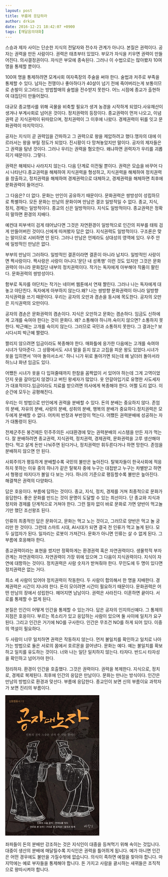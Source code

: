 ```yaml
---
layout: post
title: 부름에 응답하라
author: drkim
date: 2016-12-21 18:42:07 +0900
tags: [깨달음의대화]
---
```

  


스승과 제자 사이는 단순한 지식의 전달자와 전수자 관계가 아니다. 본질은 권력이다. 공자는 권력을 만든 사람이다. 권력은 태초부터 있었다. 부모가 자식을 키우면 권력이 만들어진다. 의사결정권이다. 자식은 부모에 종속된다. 그러나 이 수법으로는 많아봤자 10여 명을 통제할 뿐이다. 

  


100여 명을 통제하려면 모계사회 여자족장의 주술을 써야 한다. 술법과 저주로 부족을 통제할 수 있다. 남자는 전쟁이나 좋아하다가 40살이 넘기 전에 죽어버리는게 보통이므로 손발이 오그라드는 방법할매의 술법을 전수받지 못한다. 어느 시점에 종교가 출현하여 대집단이 만들어졌다.

  


대규모 종교행사를 위해 곡물을 비축할 필요가 생겨 농경을 시작하게 되었다.사유재산이 생겨나 부계사회로 넘어온 것이다. 정치권력의 등장이다. 종교권력이 먼저 나오고, 이념권력 곧 지식권력이 뒤따랐으며, 정치권력이 그 이후에 나왔다. 경제권력이 뒤를 잇고 문화권력이 마지막이다.

  


공자는 지식이 곧 권력임을 간파하고 그 권력으로 왕을 제압하려고 했다.맹자의 대에 이르러서는 왕을 부릴 정도가 되었다. 진시황이 다 망쳐놓았지만 말이다. 공자의 제자들은 그 권력을 탐낸 것이다. 그러나 우리는 권력을 혐오한다. 왜냐하면 권력자가 우리를 괴롭히기 때문이다. 그렇다.

  


권력은 해체되나 사라지지 않는다. 다음 단계로 이전될 뿐이다. 권력은 모습을 바꾸어 다시 나타난다.종교권력을 해체하여 지식권력을 형성하고, 지식권력을 해체하여 정치권력을 창출하고, 정치권력을 해체하여 경제권력으로 대체하고, 경제권력을 해체하면 최후에 문화권력이 들어선다.

  


그 다음은? 더 없다. 문화는 만인이 공유하기 때문이다. 문화권력은 쌍방성이 성립하므로 특별하다. 모든 문화는 만남의 문화이며 만남은 결코 일방적일 수 없다. 종교, 지식, 정치, 경제는 일방적이다. 종교의 신은 일방적이다. 지식도 일방적이다. 종교권력은 정확히 말하면 환경의 지배다.

  


예컨대 피부색이 검게 태어났다면 그것은 자연환경이 일방적으로 인간의 피부를 태워 검게 만들어버린 것이다.신에게 따져봤자 답은 없다. 지식권력도 일방적이다. 구조론은 맞는 말이므로 시비하면 안 된다. 그러나 만남은 언제라도 상대성의 영역에 있다. 우주 안에 일방적인 만남은 없다.

  


부부의 만남이 그러하다. 일방적인 결혼이라면 결혼이 아니라 납치다. 일방적인 사랑이면 짝사랑이다. 짝사랑은 사랑이 아니다.'문단 내 성폭행' 이런 것도 있지만 그것은 문화권력이 아니라 문화집단 내부의 정치권력이다. 작가는 독자에게 아부해야 작품이 팔린다. 문화권력의 쌍방성이다.

  


함부로 독자를 야단치는 작가는 네이버 웹툰에서 연재 짤린다. 그러나 나는 독자에게 대놓고 야단친다. 독자에게 아부하지 않는다.왜? 나는 쌍방향 문화권력이 아니라 일방향 지식권력을 쓰기 때문이다. 우리는 공자의 오만과 겸손을 동시에 목도한다. 공자의 오만은 지식권력의 오만이다.

  


공자의 겸손은 문화권력의 겸손이다. 지식은 오만하고 문화는 겸손하다. 임금도 신하에게 고개를 숙여야 한다는 것이 문화다. 왜? 소통해야 하니까.숙이지 않으면? 소통하지 못한다. 박근혜는 고개를 숙이지 않는다. 그러므로 국민과 소통하지 못한다. 그 결과는? 보시다시피 박근혜 짤렸다.

  


짤리지 않으려면 임금이라도 복종해야 한다. 매화틀에 응가한 다음에는 고개를 숙여야 시녀가 닦아준다. 그 상황에서도 시녀 말을 듣지 않고 고집을 피운 왕도 있었다.시녀가 옷을 입히면서 '마마 돌아서소서.' 하니 니가 뒤로 돌아가면 되는데 왜 날더러 돌아서라 하느냐 화낸 임금도 있다.

  


어쨌든 시녀가 옷을 다 입혀줄때까지 한참을 꼼짝없이 서 있어야 하는데 그게 고역이었던지 옷을 갈아입지 않겠다고 버틴 왕세자가 많았다. 옷 안갈아입기로 유명한 사도세자가 대표적이다.임금이라도 치료를 받으려면 의사에게 복종해야 한다. 어쩔 도리 없다. 이 순간에 모두는 공평해진다.

  


우리는 이 방법으로 만인에게 권력을 분배할 수 있다. 돈의 분배는 중요하지 않다. 존엄의 분배, 자유의 분배, 사랑의 분배, 성취의 분배, 행복의 분배가 중요하다.정치권력은 모두에게 분배할 수 없다. 어차피 반장과 부반장이 먹는다. 어쨌든 권력분배에 성공하는 자가 대통령이 된다.

  


전제군주든 봉건제든 민주주의든 시대환경에 맞는 권력분배의 시스템을 만든 자가 먹는다. 잘 분배하려면 종교권력, 지식권력, 정치권력, 경제권력, 문화권력을 고루 생산해야 한다. 먹고 살게 돈만 나눠주면 된다거나, 정치권력만 휘두른다거나 하면 망한다. 존엄을 분배하지 않으면 안 된다.

  


사회주의가 평등하게 분배할수록 국민의 불만은 높아진다. 탈북자들이 한국사회에 적응하지 못하는 이유 중의 하나가 같은 탈북자 중에 누구는 대접받고 누구는 차별받고 하면서 형평성 따지다가 볼일 다 보는 거다. 하나의 기준으로 평등할수록 불만은 높아진다. 해결책은 권력의 다양화다.

  


답은 호응이다. 부름에 답하는 것이다. 종교, 지식, 정치, 경제를 거쳐 최종적으로 문화가 응답한다. 좋은 문화를 만드는 것이 문명이 도달할 수 있는 최선이다. 단 종교와 지식과 정치와 경제를 단계적으로 거쳐야 한다. 그런 절차 없이 바로 문화로 가면 양반이 먹고놀기만 했던 조선왕조 된다. 

  


인류의 최종적인 답은 문화이고, 문화는 먹고 노는 것이고, 그러므로 양반은 먹고 놀 궁리만 한 것이다. 그런데 스마트 시대, AI시대가 되면 결국 전 인류가 먹고 놀게 된다. 모두 실업자가 된다. 일자리는 로봇이 가져간다. 문화가 아니면 인류는 살 수 없게 된다. 그 부름에 호응해야 한다.

  


종교권력이라는 표현을 썼지만 정확하게는 환경권력 혹은 자연권력이다. 생물학적 부자관계는 자연권력이다. 자연권력이 가장 위에 있으며 그 다음이 지식권력이다. 지식이 자연에 대항하는 것이다. 정치권력은 사람 숫자가 받쳐줘야 한다. 무인도에 두 명이 있다면 정치권력은 없는 거다. 

  


최소 세 사람이 있어야 정치권력이 작동한다. 두 사람이 합의해서 한 명을 지배한다. 경제권력은 시간이 지나야 한다. 돈이 모이려면 시간이 필요하기 때문이다. 문화권력은 어떤 만남의 장에서 성립한다. 헤어지면 남남이다. 권력은 사라진다. 이혼하면 끝이다. 서로를 통제할 수 없게 된다. 

  


본질은 인간이 어떻게 인간을 통제할 수 있는가다. 답은 공자의 인지의신예다. 그 통제의 지점은 호응이다. 부르는 목소리가 있고 응답하는 사람이 있으며 둘 사이에 일치가 요구된다. 그리고 인간은 거기에 NO를 구사한다. 인간은 무조건 NO를 하게 되어 있다. 이중의 역설이 필요하다.

  


두 사람이 너무 일치하면 권력은 작동하지 않는다. 먼저 불일치를 확인하고 일치로 나아가는 방법으로 둘은 서로의 몸에서 호르몬을 끌어낸다. 문화는 예다. 예는 불일치를 확보하고 일치를 유도하는 것이다. 너와 나는 일단 일치하지 않는다. 타자다. 반드시 타자성을 확인하고 넘어가야 한다. 

  


정리하자. 환경이 인간을 호출했다. 그것은 권력이다. 권력을 복제한다. 지식으로, 정치로, 경제로 복제된다. 최후에 인간의 응답은 만남이다. 문화는 만나는 방식이다. 인간은 만남의 방법으로 환경과 맞선다. 부름에 응답한다. 종교인이 보면 신의 부름이요 과학자가 보면 진리의 부름이다. 

  


  



![](/files/attach/images/198/187/791/555.jpg)   


  


좌파들이 돈의 분배만 강조하는 것은 지식인이 대중을 등쳐먹기 위해 속이는 것입니다. 대중이 생산의 분배에 매달릴수록 지식인은 권력을 틀어쥐게 됩니다. 예가 아니면 인간은 어떤 경우에도 불만을 가질수밖에 없습니다. 의식이 족하면 예절을 찾아야 합니다. 마지막에는 예로 부자들을 통제해야 합니다. 돈 가지고 사람을 괄시하는 새뀌들은 조직적으로 왕따시켜야 합니다.